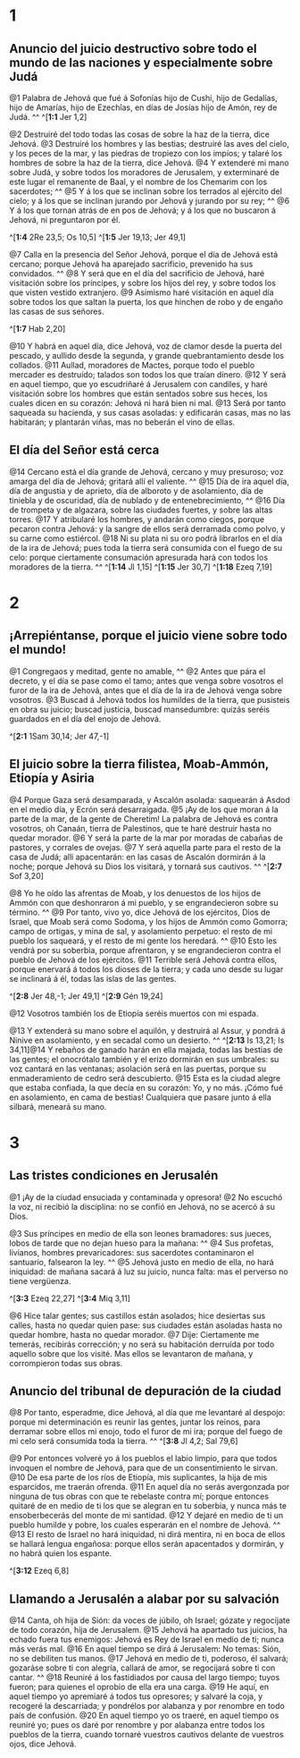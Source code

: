 # 1 
## Anuncio del juicio destructivo sobre todo el mundo de las naciones y especialmente sobre Judá
@1 Palabra de Jehová que fué á Sofonías hijo de Cushi, hijo de Gedalías, hijo de Amarías, hijo de Ezechîas, en días de Josías hijo de Amón, rey de Judá. 
^^ 
^[**1:1** Jer 1,2]

@2 Destruiré del todo todas las cosas de sobre la haz de la tierra, dice Jehová. @3 Destruiré los hombres y las bestias; destruiré las aves del cielo, y los peces de la mar, y las piedras de tropiezo con los impíos; y talaré los hombres de sobre la haz de la tierra, dice Jehová. @4 Y extenderé mi mano sobre Judá, y sobre todos los moradores de Jerusalem, y exterminaré de este lugar el remanente de Baal, y el nombre de los Chemarim con los sacerdotes; ^^ @5 Y á los que se inclinan sobre los terrados al ejército del cielo; y á los que se inclinan jurando por Jehová y jurando por su rey; ^^ @6 Y á los que tornan atrás de en pos de Jehová; y á los que no buscaron á Jehová, ni preguntaron por él. 

^[**1:4** 2Re 23,5; Os 10,5] ^[**1:5** Jer 19,13; Jer 49,1]

@7 Calla en la presencia del Señor Jehová, porque el día de Jehová está cercano; porque Jehová ha aparejado sacrificio, prevenido ha sus convidados. ^^ @8 Y será que en el día del sacrificio de Jehová, haré visitación sobre los príncipes, y sobre los hijos del rey, y sobre todos los que visten vestido extranjero. @9 Asimismo haré visitación en aquel día sobre todos los que saltan la puerta, los que hinchen de robo y de engaño las casas de sus señores. 

^[**1:7** Hab 2,20]

@10 Y habrá en aquel día, dice Jehová, voz de clamor desde la puerta del pescado, y aullido desde la segunda, y grande quebrantamiento desde los collados. @11 Aullad, moradores de Mactes, porque todo el pueblo mercader es destruído; talados son todos los que traían dinero. @12 Y será en aquel tiempo, que yo escudriñaré á Jerusalem con candiles, y haré visitación sobre los hombres que están sentados sobre sus heces, los cuales dicen en su corazón: Jehová ni hará bien ni mal. @13 Será por tanto saqueada su hacienda, y sus casas asoladas: y edificarán casas, mas no las habitarán; y plantarán viñas, mas no beberán el vino de ellas. 



## El día del Señor está cerca
@14 Cercano está el día grande de Jehová, cercano y muy presuroso; voz amarga del día de Jehová; gritará allí el valiente. ^^ @15 Día de ira aquel día, día de angustia y de aprieto, día de alboroto y de asolamiento, día de tiniebla y de oscuridad, día de nublado y de entenebrecimiento, ^^ @16 Día de trompeta y de algazara, sobre las ciudades fuertes, y sobre las altas torres. @17 Y atribularé los hombres, y andarán como ciegos, porque pecaron contra Jehová: y la sangre de ellos será derramada como polvo, y su carne como estiércol. @18 Ni su plata ni su oro podrá librarlos en el día de la ira de Jehová; pues toda la tierra será consumida con el fuego de su celo: porque ciertamente consumación apresurada hará con todos los moradores de la tierra. ^^ 
^[**1:14** Jl 1,15] ^[**1:15** Jer 30,7] ^[**1:18** Ezeq 7,19] 

# 2 
## ¡Arrepiéntanse, porque el juicio viene sobre todo el mundo!
@1 Congregaos y meditad, gente no amable, ^^ @2 Antes que pára el decreto, y el día se pase como el tamo; antes que venga sobre vosotros el furor de la ira de Jehová, antes que el día de la ira de Jehová venga sobre vosotros. @3 Buscad á Jehová todos los humildes de la tierra, que pusisteis en obra su juicio; buscad justicia, buscad mansedumbre: quizás seréis guardados en el día del enojo de Jehová. 


^[**2:1** 1Sam 30,14; Jer 47,-1]

## El juicio sobre la tierra filistea, Moab-Ammón, Etiopía y Asiria
@4 Porque Gaza será desamparada, y Ascalón asolada: saquearán á Asdod en el medio día, y Ecrón será desarraigada. @5 ¡Ay de los que moran á la parte de la mar, de la gente de Cheretim! La palabra de Jehová es contra vosotros, oh Canaán, tierra de Palestinos, que te haré destruir hasta no quedar morador. @6 Y será la parte de la mar por moradas de cabañas de pastores, y corrales de ovejas. @7 Y será aquella parte para el resto de la casa de Judá; allí apacentarán: en las casas de Ascalón dormirán á la noche; porque Jehová su Dios los visitará, y tornará sus cautivos. 
^^ 
^[**2:7** Sof 3,20]

@8 Yo he oído las afrentas de Moab, y los denuestos de los hijos de Ammón con que deshonraron á mi pueblo, y se engrandecieron sobre su término. ^^ @9 Por tanto, vivo yo, dice Jehová de los ejércitos, Dios de Israel, que Moab será como Sodoma, y los hijos de Ammón como Gomorra; campo de ortigas, y mina de sal, y asolamiento perpetuo: el resto de mi pueblo los saqueará, y el resto de mi gente los heredará. ^^ @10 Esto les vendrá por su soberbia, porque afrentaron, y se engrandecieron contra el pueblo de Jehová de los ejércitos. @11 Terrible será Jehová contra ellos, porque enervará á todos los dioses de la tierra; y cada uno desde su lugar se inclinará á él, todas las islas de las gentes. 

^[**2:8** Jer 48,-1; Jer 49,1] ^[**2:9** Gén 19,24]

@12 Vosotros también los de Etiopía seréis muertos con mi espada. 


@13 Y extenderá su mano sobre el aquilón, y destruirá al Assur, y pondrá á Nínive en asolamiento, y en secadal como un desierto. 
^^ 
^[**2:13** Is 13,21; Is 34,11]@14 Y rebaños de ganado harán en ella majada, todas las bestias de las gentes; el onocrótalo también y el erizo dormirán en sus umbrales: su voz cantará en las ventanas; asolación será en las puertas, porque su enmaderamiento de cedro será descubierto. @15 Esta es la ciudad alegre que estaba confiada, la que decía en su corazón: Yo, y no más. ¡Cómo fué en asolamiento, en cama de bestias! Cualquiera que pasare junto á ella silbará, meneará su mano. 

# 3 
## Las tristes condiciones en Jerusalén
@1 ¡Ay de la ciudad ensuciada y contaminada y opresora! @2 No escuchó la voz, ni recibió la disciplina: no se confió en Jehová, no se acercó á su Dios. 


@3 Sus príncipes en medio de ella son leones bramadores: sus jueces, lobos de tarde que no dejan hueso para la mañana: ^^ @4 Sus profetas, livianos, hombres prevaricadores: sus sacerdotes contaminaron el santuario, falsearon la ley. ^^ @5 Jehová justo en medio de ella, no hará iniquidad: de mañana sacará á luz su juicio, nunca falta: mas el perverso no tiene vergüenza. 

^[**3:3** Ezeq 22,27] ^[**3:4** Miq 3,11]

@6 Hice talar gentes; sus castillos están asolados; hice desiertas sus calles, hasta no quedar quien pase: sus ciudades están asoladas hasta no quedar hombre, hasta no quedar morador. @7 Dije: Ciertamente me temerás, recibirás corrección; y no será su habitación derruída por todo aquello sobre que los visité. Mas ellos se levantaron de mañana, y corrompieron todas sus obras. 



## Anuncio del tribunal de depuración de la ciudad
@8 Por tanto, esperadme, dice Jehová, al día que me levantaré al despojo: porque mi determinación es reunir las gentes, juntar los reinos, para derramar sobre ellos mi enojo, todo el furor de mi ira; porque del fuego de mi celo será consumida toda la tierra. 
^^ 
^[**3:8** Jl 4,2; Sal 79,6]

@9 Por entonces volveré yo á los pueblos el labio limpio, para que todos invoquen el nombre de Jehová, para que de un consentimiento le sirvan. @10 De esa parte de los ríos de Etiopía, mis suplicantes, la hija de mis esparcidos, me traerán ofrenda. @11 En aquel día no serás avergonzada por ninguna de tus obras con que te rebelaste contra mí; porque entonces quitaré de en medio de ti los que se alegran en tu soberbia, y nunca más te ensoberbecerás del monte de mi santidad. @12 Y dejaré en medio de ti un pueblo humilde y pobre, los cuales esperarán en el nombre de Jehová. ^^ @13 El resto de Israel no hará iniquidad, ni dirá mentira, ni en boca de ellos se hallará lengua engañosa: porque ellos serán apacentados y dormirán, y no habrá quien los espante. 


^[**3:12** Ezeq 6,8]

## Llamando a Jerusalén a alabar por su salvación
@14 Canta, oh hija de Sión: da voces de júbilo, oh Israel; gózate y regocíjate de todo corazón, hija de Jerusalem. @15 Jehová ha apartado tus juicios, ha echado fuera tus enemigos: Jehová es Rey de Israel en medio de ti; nunca más verás mal. @16 En aquel tiempo se dirá á Jerusalem: No temas: Sión, no se debiliten tus manos. @17 Jehová en medio de ti, poderoso, él salvará; gozaráse sobre ti con alegría, callará de amor, se regocijará sobre ti con cantar. ^^ @18 Reuniré á los fastidiados por causa del largo tiempo; tuyos fueron; para quienes el oprobio de ella era una carga. @19 He aquí, en aquel tiempo yo apremiaré á todos tus opresores; y salvaré la coja, y recogeré la descarriada; y pondrélos por alabanza y por renombre en todo país de confusión. @20 En aquel tiempo yo os traeré, en aquel tiempo os reuniré yo; pues os daré por renombre y por alabanza entre todos los pueblos de la tierra, cuando tornaré vuestros cautivos delante de vuestros ojos, dice Jehová. 